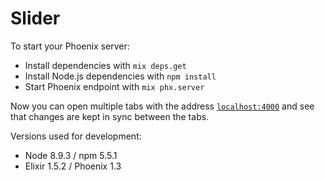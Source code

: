 # Slider

To start your Phoenix server:

  * Install dependencies with `mix deps.get`
  * Install Node.js dependencies with `npm install`
  * Start Phoenix endpoint with `mix phx.server`

Now you can open multiple tabs with the address [`localhost:4000`](http://localhost:4000)
and see that changes are kept in sync between the tabs.

Versions used for development:

  * Node 8.9.3 / npm 5.5.1
  * Elixir 1.5.2 / Phoenix 1.3
